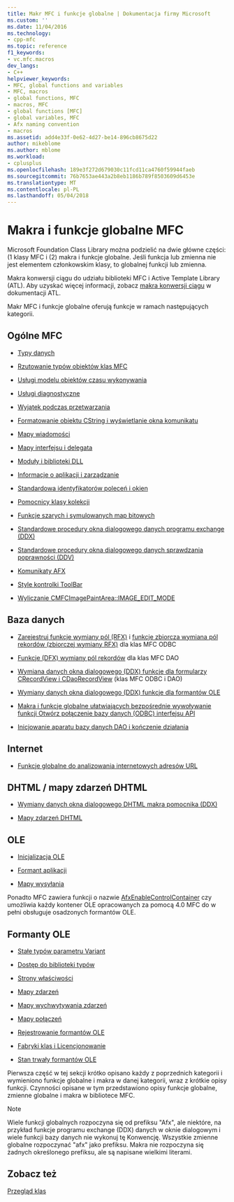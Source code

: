 ```yaml
---
title: Makr MFC i funkcje globalne | Dokumentacja firmy Microsoft
ms.custom: ''
ms.date: 11/04/2016
ms.technology:
- cpp-mfc
ms.topic: reference
f1_keywords:
- vc.mfc.macros
dev_langs:
- C++
helpviewer_keywords:
- MFC, global functions and variables
- MFC, macros
- global functions, MFC
- macros, MFC
- global functions [MFC]
- global variables, MFC
- Afx naming convention
- macros
ms.assetid: add4e33f-0e62-4d27-be14-896cb8675d22
author: mikeblome
ms.author: mblome
ms.workload:
- cplusplus
ms.openlocfilehash: 189e3f272d679030c11fcd11ca4760f59944faeb
ms.sourcegitcommit: 76b7653ae443a2b8eb1186b789f8503609d6453e
ms.translationtype: MT
ms.contentlocale: pl-PL
ms.lasthandoff: 05/04/2018
---
```

# <a name="mfc-macros-and-globals"></a>Makra i funkcje globalne MFC
Microsoft Foundation Class Library można podzielić na dwie główne części: (1 klasy MFC i (2) makra i funkcje globalne. Jeśli funkcja lub zmienna nie jest elementem członkowskim klasy, to globalnej funkcji lub zmienna.  
  
 Makra konwersji ciągu do udziału biblioteki MFC i Active Template Library (ATL). Aby uzyskać więcej informacji, zobacz [makra konwersji ciągu](../../atl/reference/string-conversion-macros.md) w dokumentacji ATL.  
  
 Makr MFC i funkcje globalne oferują funkcje w ramach następujących kategorii.  
  
## <a name="general-mfc"></a>Ogólne MFC  
  
-   [Typy danych](data-types-mfc.md)  
  
-   [Rzutowanie typów obiektów klas MFC](type-casting-of-mfc-class-objects.md)  
  
-   [Usługi modelu obiektów czasu wykonywania](run-time-object-model-services.md)  
  
-   [Usługi diagnostyczne](diagnostic-services.md)  
  
-   [Wyjątek podczas przetwarzania](exception-processing.md)  
  
-   [Formatowanie obiektu CString i wyświetlanie okna komunikatu](cstring-formatting-and-message-box-display.md)  
  
-   [Mapy wiadomości](message-map-macros-mfc.md)  

-   [Mapy interfejsu i delegata](delegate-and-interface-maps.md)

-   [Moduły i biblioteki DLL](extension-dll-macros.md)
  
-   [Informacje o aplikacji i zarządzanie](application-information-and-management.md)  
  
-   [Standardowa identyfikatorów poleceń i okien](standard-command-and-window-ids.md)  
  
-   [Pomocnicy klasy kolekcji](collection-class-helpers.md)  
  
-   [Funkcje szarych i symulowanych map bitowych](gray-and-dithered-bitmap-functions.md)  
  
-   [Standardowe procedury okna dialogowego danych programu exchange (DDX)](standard-dialog-data-exchange-routines.md)  
  
-   [Standardowe procedury okna dialogowego danych sprawdzania poprawności (DDV)](standard-dialog-data-validation-routines.md)  
  
-   [Komunikaty AFX](afx-messages.md)  
  
-   [Style kontrolki ToolBar](toolbar-control-styles.md)  
  
-   [Wyliczanie CMFCImagePaintArea::IMAGE_EDIT_MODE](cmfcimagepaintarea-image-edit-mode-enumeration.md)  

  
## <a name="database"></a>Baza danych  
  
-   [Zarejestruj funkcje wymiany pól (RFX)](record-field-exchange-functions.md) i [funkcje zbiorcza wymiana pól rekordów (zbiorczej wymiany RFX)](record-field-exchange-functions.md) dla klas MFC ODBC  
  
-   [Funkcje (DFX) wymiany pól rekordów](record-field-exchange-functions.md) dla klas MFC DAO  
  
-   [Wymiana danych okna dialogowego (DDX) funkcje dla formularzy CRecordView i CDaoRecordView](dialog-data-exchange-functions-for-crecordview-and-cdaorecordview.md) (klas MFC ODBC i DAO)  
  
-   [Wymiany danych okna dialogowego (DDX) funkcje dla formantów OLE](dialog-data-exchange-functions-for-ole-controls.md)  
  
-   [Makra i funkcje globalne ułatwiających bezpośrednie wywoływanie funkcji Otwórz połączenie bazy danych (ODBC) interfejsu API](database-macros-and-globals.md)  
  
-   [Inicjowanie aparatu bazy danych DAO i kończenie działania](dao-database-engine-initialization-and-termination.md)  
  
## <a name="internet"></a>Internet  
  
-   [Funkcje globalne do analizowania internetowych adresów URL](internet-url-parsing-globals.md)  
  
## <a name="dhtml--dhtml-event-maps"></a>DHTML / mapy zdarzeń DHTML  
  
-   [Wymiany danych okna dialogowego DHTML makra pomocnika (DDX)](ddx-dhtml-helper-macros.md)  
  
-   [Mapy zdarzeń DHTML](dhtml-event-maps.md)  
  
## <a name="ole"></a>OLE  
  
-   [Inicjalizacja OLE](ole-initialization.md)  
  
-   [Formant aplikacji](application-control.md)  
  
-   [Mapy wysyłania](dispatch-maps.md)  
  
 Ponadto MFC zawiera funkcji o nazwie [AfxEnableControlContainer](ole-initialization.md#afxenablecontrolcontainer) czy umożliwia każdy kontener OLE opracowanych za pomocą 4.0 MFC do w pełni obsługuje osadzonych formantów OLE.  
  
## <a name="ole-controls"></a>Formanty OLE  
  
-   [Stałe typów parametru Variant](variant-parameter-type-constants.md)  
  
-   [Dostęp do biblioteki typów](type-library-access.md)  
  
-   [Strony właściwości](property-pages-mfc.md)  
  
-   [Mapy zdarzeń](event-maps.md)  
  
-   [Mapy wychwytywania zdarzeń](event-sink-maps.md)  
  
-   [Mapy połączeń](connection-maps.md)  
  
-   [Rejestrowanie formantów OLE](registering-ole-controls.md)  
  
-   [Fabryki klas i Licencjonowanie](class-factories-and-licensing.md)  
  
-   [Stan trwały formantów OLE](persistence-of-ole-controls.md)  
  
 Pierwsza część w tej sekcji krótko opisano każdy z poprzednich kategorii i wymieniono funkcje globalne i makra w danej kategorii, wraz z krótkie opisy funkcji. Czynności opisane w tym przedstawiono opisy funkcje globalne, zmienne globalne i makra w bibliotece MFC.  
  
> [!NOTE]
>  Wiele funkcji globalnych rozpoczyna się od prefiksu "Afx", ale niektóre, na przykład funkcje programu exchange (DDX) danych w oknie dialogowym i wiele funkcji bazy danych nie wykonuj tę Konwencję. Wszystkie zmienne globalne rozpoczynać "afx" jako prefiksu. Makra nie rozpoczyna się żadnych określonego prefiksu, ale są napisane wielkimi literami.  
  
## <a name="see-also"></a>Zobacz też  
 [Przegląd klas](../../mfc/class-library-overview.md)



